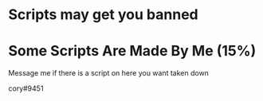 
# Scripts may get you banned
# Some Scripts Are Made By Me (15%)

Message me if there is a script on here you want taken down

cory#9451
